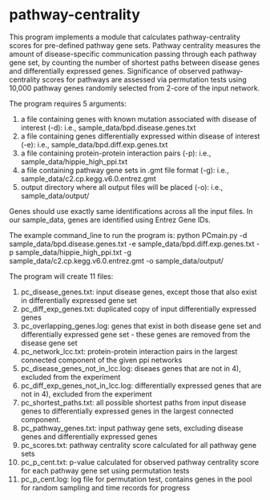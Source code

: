 # pathway-centrality

This program implements a module that calculates pathway-centrality scores for pre-defined pathway gene sets. Pathway centrality measures the amount of disease-specific communication passing through each pathway gene set, by counting the number of shortest paths between disease genes and differentially expressed genes. Significance of observed pathway-centrality scores for pathways are assessed via permutation tests using 10,000 pathway genes randomly selected from 2-core of the input network.

The program requires 5 arguments:
1) a file containing genes with known mutation associated with disease of interest (-d): i.e., sample_data/bpd.disease.genes.txt
2) a file containing genes differentially expressed within disease of interest (-e): i.e., sample_data/bpd.diff.exp.genes.txt
3) a file containing protein-protein interaction pairs (-p): i.e., sample_data/hippie_high_ppi.txt
4) a file containing pathway gene sets in .gmt file format (-g): i.e., sample_data/c2.cp.kegg.v6.0.entrez.gmt
5) output directory where all output files will be placed (-o): i.e., sample_data/output/

Genes should use exactly same identifications across all the input files. In our sample_data, genes are identified using Entrez Gene IDs. 

The example command_line to run the program is:
python PCmain.py -d sample_data/bpd.disease.genes.txt -e sample_data/bpd.diff.exp.genes.txt -p sample_data/hippie_high_ppi.txt -g sample_data/c2.cp.kegg.v6.0.entrez.gmt -o sample_data/output/

The program will create 11 files:
1) pc_disease_genes.txt: input disease genes, except those that also exist in differentially expressed gene set
2) pc_diff_exp_genes.txt: duplicated copy of input differentially expressed genes
3) pc_overlapping_genes.log: genes that exist in both disease gene set and differentially expressed gene set - these genes are removed from the disease gene set
4) pc_network_lcc.txt: protein-protein interaction pairs in the largest connected component of the given ppi networks
5) pc_disease_genes_not_in_lcc.log: diseaes genes that are not in 4), excluded from the experiment
6) pc_diff_exp_genes_not_in_lcc.log: differentially expressed genes that are not in 4), excluded from the experiment
7) pc_shortest_paths.txt: all possible shortest paths from input disease genes to differentially expressed genes in the largest connected component.
8) pc_pathway_genes.txt: input pathway gene sets, excluding disease genes and differentially expressed genes
9) pc_scores.txt: pathway centrality score calculated for all pathway gene sets
10) pc_p_cent.txt: p-value calculated for observed pathway centrality score for each pathway gene set using permutation tests
11) pc_p_cent.log: log file for permutation test, contains genes in the pool for random sampling and time records for progress
  
